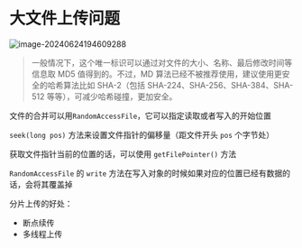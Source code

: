 # 大文件上传问题

![image-20240624194609288](http://pig-test-qz.oss-cn-beijing.aliyuncs.com/img/image-20240624194609288.png)

> 一般情况下，这个唯一标识可以通过对文件的大小、名称、最后修改时间等信息取 MD5 值得到的。不过，MD 算法已经不被推荐使用，建议使用更安全的哈希算法比如 SHA-2（包括 SHA-224、SHA-256、SHA-384、SHA-512 等等），可减少哈希碰撞，更加安全。

文件的合并可以用`RandomAccessFile`，它可以指定读取或者写入的开始位置

`seek(long pos)` 方法来设置文件指针的偏移量（距文件开头 `pos` 个字节处）

获取文件指针当前的位置的话，可以使用 `getFilePointer()` 方法

`RandomAccessFile` 的 `write` 方法在写入对象的时候如果对应的位置已经有数据的话，会将其覆盖掉

分片上传的好处：

- 断点续传
- 多线程上传